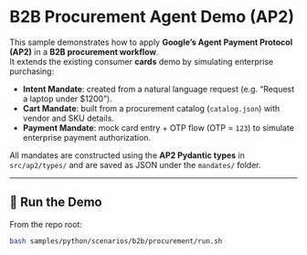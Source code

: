 # B2B Procurement Agent Demo (AP2)

This sample demonstrates how to apply **Google’s Agent Payment Protocol (AP2)** in a **B2B procurement workflow**.  
It extends the existing consumer **cards** demo by simulating enterprise purchasing:

- **Intent Mandate**: created from a natural language request (e.g. “Request a laptop under $1200”).
- **Cart Mandate**: built from a procurement catalog (`catalog.json`) with vendor and SKU details.
- **Payment Mandate**: mock card entry + OTP flow (OTP = `123`) to simulate enterprise payment authorization.

All mandates are constructed using the **AP2 Pydantic types** in `src/ap2/types/` and are saved as JSON under the `mandates/` folder.

---

## 🚀 Run the Demo

From the repo root:

```bash
bash samples/python/scenarios/b2b/procurement/run.sh
